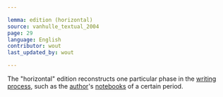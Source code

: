 ```yaml
---

lemma: edition (horizontal)
source: vanhulle_textual_2004
page: 29
language: English
contributor: wout
last_updated_by: wout

---
```


The "horizontal" edition reconstructs one particular phase in the [writing process](writingProcess.html), such as the [author](author.html)'s [notebooks](notebook.html) of a certain period.
